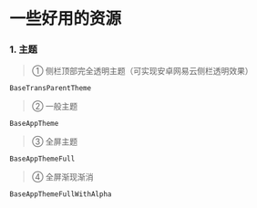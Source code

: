 # 一些好用的资源

### 1. 主题
>① 侧栏顶部完全透明主题（可实现安卓网易云侧栏透明效果）
>
    BaseTransParentTheme
>
>② 一般主题
>
    BaseAppTheme
>
>③ 全屏主题
>
    BaseAppThemeFull
>
>④ 全屏渐现渐消

    BaseAppThemeFullWithAlpha
>